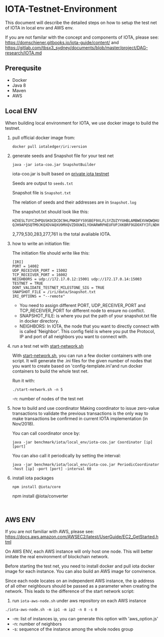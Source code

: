 # IOTA-Testnet-Environment

This document will describe the detailed steps on how to setup the test net of IOTA in local env and AWS env.

If you are not familar with the concept and components of IOTA, please see: https://domschiener.gitbooks.io/iota-guide/content/ and https://gitlab.com/tbsx3_sydney/documents/blob/master/project/DAG-research/IOTA.md

## Prerequsite
* Docker
* Java 8
* Maven
* AWS

## Local ENV

When building local environment for IOTA, we use docker image to build the testnet.

1. pull official docker image from:

   ```
   docker pull iotaledger/iri:version
   ```

2. generate seeds and Snapshot file for your test net

   ```
   java -jar iota-coo.jar SnapshotBuilder
   ```

   iota-coo.jar is built based on [private iota testnet](https://github.com/schierlm/private-iota-testnet)

   Seeds are output to `seeds.txt`

   Snapshot file is `Snapshot.txt`

   The relation of seeds and their addresses are in `Snapshot.log`

   The snapshot.txt should look like this:
   ```
   HZXESLTUYCZHPQUSKOCDCDC9HLPNKDFYS9SBEF9XLFLSYZUZYYUHBLAMBWEXVWQWQHUNONVSCZZYJYMVA;1
   QJH9APQSQTM9JKQXDVAQXU9MXQVZDOUWILYOHARWRPHEUFUPJXKBRF9GDOXFYIFLNDHZFZFSTGCFURNUA;2779530283277760
   ```
   2,779,530,283,277,761 is the total avaliable IOTA. 

3. how to write an initiation file:

   The initiation file should write like this:

   ```
   [IRI]
   PORT = 14002
   UDP_RECEIVER_PORT = 15002
   TCP_RECEIVER_PORT = 16002
   NEIGHBORS = udp://172.17.0.12:15001 udp://172.17.0.14:15003
   TESTNET = TRUE
   DONT_VALIDATE_TESTNET_MILESTONE_SIG = TRUE
   SNAPSHOT_FILE = /iri/data/Snapshot.txt
   IRI_OPTIONS = "--remote"
   ```

   * You need to assign different PORT, UDP_RECEIVER_PORT and TCP_RECEIVER_PORT for different node to ensure no conflict. 
   * SNAPSHOT_FILE: is where you put the path of your snapshot.txt file in docker directory.
   * NEIGHBORS: In IOTA, the node that you want to directly connect with is called 'Neighbor'. This config field is where you put the Protocol, IP and port of all neighbors you want to connect with.

4. run a test net with [start-network.sh](./aws_env/start-network.sh)

   With [start-network.sh](./aws_env/start-network.sh), you can run a few docker containers with one script. It will generate the .ini files for the given number of nodes that you want to create  based on 'config-template.ini'and run docker containers to build the whole test net.
   
   Run it with:
   ```
   ./start-network.sh -n 5
   ```
   -n: number of nodes of the test net

5. how to build and use coordinator
   Making coordinator to issue zero-value transactions to validate the previous transactions is the only way to make transactions be confirmed in current IOTA implementation (in Nov/2018).

   You can call coordinator once by:
   ```
   java -jar benchmark/iota/local_env/iota-coo.jar Coordinator [ip] [port]
   ```
   You can also call it periodically by setting the interval:
   ```
   java -jar benchmark/iota/local_env/iota-coo.jar PeriodicCoordinator -host [ip] -port [port] -interval 60
   ```

6. install iota packages

   ```
   npm install @iota/core
   ```
   npm install @iota/converter
   ```


## AWS ENV

If you are not familiar with AWS, please see: https://docs.aws.amazon.com/AWSEC2/latest/UserGuide/EC2_GetStarted.html

On AWS ENV, each AWS instance will only host one node. This will better imitate the real environment of blockchain network.

Before starting the test net, you need to install docker and pull iota docker image for each instance. You can also build an AWS image for convinence.

Since each node locates on an independent AWS instance, the ip address of all other neighbours should be passed as a parameter when creating the network. This leads to the difference of the start network script:


1. run `iota-aws-node.sh` under aws repository on each AWS instance
```
./iota-aws-node.sh -m ip1 -m ip2 -n 8 -s 0
```
* -m: list of instances ip, you can generate this option with 'aws_option.js'
* -n: number of neighbors
* -s: sequence of the instance among the whole nodes group
